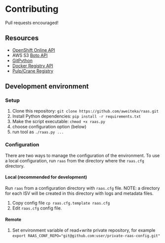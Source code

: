 # Contributing

Pull requests encouraged!

## Resources

* [OpenShift Online API](https://access.redhat.com/documentation/en-US/OpenShift_Online/2.0/html-single/REST_API_Guide/index.html)
* AWS S3 [Boto API](https://boto.readthedocs.org/en/latest/s3_tut.html)
* [GitPython](http://gitpython.readthedocs.org/en/stable/tutorial.html)
* [Docker Registry API](http://docs.docker.com/reference/api/registry_api/)
* [Pulp/Crane Registry](http://docs.docker.com/reference/api/registry_api/)

## Development environment

### Setup
1. Clone this repository: `git clone https://github.com/aweiteka/raas.git`
1. Install Python dependencies: `pip install -r requirements.txt`
1. Make the script executable: `chmod +x raas.py`
1. choose configuration option (below)
1. run tool as `./raas.py ...`

### Configuration

There are two ways to manage the configuration of the environment. To use a local configuration, run `raas` from the directory where the `raas.cfg` directory.

#### Local (recommended for development)
Run `raas` from a configuration directory with `raas.cfg` file. NOTE: a directory for each ISV will be created in this directory with logs and metadata files.

1. Copy config file `cp raas.cfg.template raas.cfg`
1. Edit `raas.cfg` config file.

#### Remote

1. Set environment variable of read+write private repository, for example `export RAAS_CONF_REPO="git@github.com:user/private-raas-config.git"`

